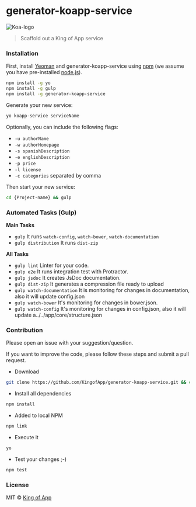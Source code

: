 # generator-koapp-service

![Koa-logo](http://kingofapp.es/wp-content/uploads/2015/02/logoking-r1.png)

> Scaffold out a King of App service

### Installation

First, install [Yeoman](http://yeoman.io) and generator-koapp-service using [npm](https://www.npmjs.com/) (we assume you have pre-installed [node.js](https://nodejs.org/)).

```bash
npm install -g yo
npm install -g gulp
npm install -g generator-koapp-service
```

Generate your new service:

```bash
yo koapp-service serviceName
```

Optionally, you can include the following flags:

* `-u authorName`
* `-w authorHomepage`
* `-s spanishDescription`
* `-e englishDescription`
* `-p price`
* `-l license`
* `-c categories` separated by comma

Then start your new service:

```bash
cd {Project-name} && gulp
```

### Automated Tasks (Gulp)

**Main Tasks**

- `gulp` It runs `watch-config`, `watch-bower`, `watch-documentation`
- `gulp distribution` It runs `dist-zip`

**All Tasks**

- `gulp lint` Linter for your code.
- `gulp e2e` It runs integration test with Protractor.
- `gulp jsdoc` It creates JsDoc documentation.
- `gulp dist-zip` It generates a compression file ready to upload
- `gulp watch-documentation` It is monitoring for changes in documentation, also it will update config.json
- `gulp watch-bower` It's monitoring for changes in bower.json.
- `gulp watch-config` It's monitoring for changes in config.json,  also it will update a../../app/core/structure.json

### Contribution

Please open an issue with your suggestion/question.

If you want to improve the code, please follow these steps and submit a pull request.

- Download
```bash
git clone https://github.com/KingofApp/generator-koapp-service.git && cd generator-koapp-service
```

- Install all dependencies
```bash
npm install
```

- Added to local NPM
```bash
npm link
```

- Execute it
```bash
yo
```

- Test your changes ;-)
```bash
npm test
```

### License

MIT © [King of App](https://github.com/KingofApp)
